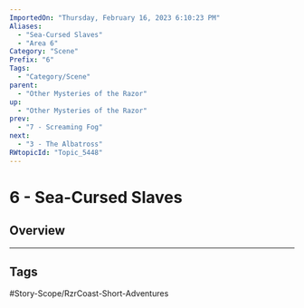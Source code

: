 ```yaml
---
ImportedOn: "Thursday, February 16, 2023 6:10:23 PM"
Aliases:
  - "Sea-Cursed Slaves"
  - "Area 6"
Category: "Scene"
Prefix: "6"
Tags:
  - "Category/Scene"
parent:
  - "Other Mysteries of the Razor"
up:
  - "Other Mysteries of the Razor"
prev:
  - "7 - Screaming Fog"
next:
  - "3 - The Albatross"
RWtopicId: "Topic_5448"
---
```

# 6 - Sea-Cursed Slaves
## Overview

---
## Tags
#Story-Scope/RzrCoast-Short-Adventures

